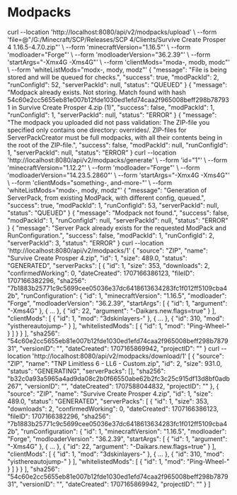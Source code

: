 # Modpacks

<api-endpoint openapi-path="./../api-docs.yaml" endpoint="/api/v2/modpacks/upload" method="POST">
    <request>
        <sample lang="bash">
        curl --location 'http://localhost:8080/api/v2/modpacks/upload' \
        --form 'file=@"/G:/Minecraft/SCP/Releases/SCP 4/Clients/Survive Create Prosper 4 1.16.5-4.7.0.zip"' \
        --form 'minecraftVersion="1.16.5"' \
        --form 'modloader="Forge"' \
        --form 'modloaderVersion="36.2.39"' \
        --form 'startArgs="-Xmx4G -Xms4G"' \
        --form 'clientMods="moda-, modb, modc"' \
        --form 'whiteListMods="modx-, mody, modz"'
        </sample>
    </request>
    <response type="200">
        <sample>
        {
            "message": "File is being stored and will be queued for checks.",
            "success": true,
            "modPackId": 2,
            "runConfigId": 52,
            "serverPackId": null,
            "status": "QUEUED"
        }
        </sample>
    </response>
    <response type="400">
        <sample>
        {
            "message": "Modpack already exists. Not storing. Match found with hash 54c60e2cc5655eb81e007b12fde1030ed1efd74caa2f965008beff298b787931 in Survive Create Prosper 4.zip (1)",
            "success": false,
            "modPackId": 1,
            "runConfigId": 1,
            "serverPackId": null,
            "status": "ERROR"
        }
        </sample>
        <sample>
        {
            "message": "The modpack you uploaded did not pass validation: The ZIP-file you specified only contains one directory: overrides/. ZIP-files for ServerPackCreator must be full modpacks, with all their contents being in the root of the ZIP-file.",
            "success": false,
            "modPackId": null,
            "runConfigId": 1,
            "serverPackId": null,
            "status": "ERROR"
        }
        </sample>
    </response>
</api-endpoint>

<api-endpoint openapi-path="./../api-docs.yaml" endpoint="/api/v2/modpacks/generate" method="POST">
    <request>
        <sample lang="bash">
            curl --location 'http://localhost:8080/api/v2/modpacks/generate' \
            --form 'id="1"' \
            --form 'minecraftVersion="1.12.2"' \
            --form 'modloader="Forge"' \
            --form 'modloaderVersion="14.23.5.2860"' \
            --form 'startArgs="-Xmx4G -Xms4G"' \
            --form 'clientMods="something-, and-more-"' \
            --form 'whiteListMods="modx-, mody, modz"'
        </sample>
    </request>
    <response type="200">
        <sample>
            {
                "message": "Generation of ServerPack, from existing ModPack, with different config, queued.",
                "success": true,
                "modPackId": 1,
                "runConfigId": 53,
                "serverPackId": null,
                "status": "QUEUED"
            }
        </sample>
    </response>
    <response type="400">
        <sample>
        {
            "message": "Modpack not found.",
            "success": false,
            "modPackId": 1,
            "runConfigId": null,
            "serverPackId": null,
            "status": "ERROR"
        }
        </sample>
        <sample>
        {
            "message": "Server Pack already exists for the requested ModPack and RunConfiguration.",
            "success": false,
            "modPackId": 1,
            "runConfigId": 2,
            "serverPackId": 3,
            "status": "ERROR"
        }
        </sample>
    </response>
</api-endpoint>

<api-endpoint openapi-path="./../api-docs.yaml" endpoint="/api/v2/modpacks/{id}" method="GET">
    <request>
        <sample lang="bash">
            curl --location 'http://localhost:8080/api/v2/modpacks/1'
        </sample>
    </request>
    <response type="200">
        <sample>
        {
            "source": "ZIP",
            "name": "Survive Create Prosper 4.zip",
            "id": 1,
            "size": 489.0,
            "status": "GENERATED",
            "serverPacks": [
                {
                    "id": 1,
                    "size": 353,
                    "downloads": 2,
                    "confirmedWorking": 0,
                    "dateCreated": 1707166386123,
                    "fileID": 1707166382296,
                    "sha256": "7b1883b25771c9c5699cee05036e37dc6418613634283fc1f012ff5109cba42b",
                    "runConfiguration": {
                        "id": 1,
                        "minecraftVersion": "1.16.5",
                        "modloader": "Forge",
                        "modloaderVersion": "36.2.39",
                        "startArgs": [
                            {
                                "id": 1,
                                "argument": "-Xms4G"
                            },
                            { ... },
                            {
                                "id": 22,
                                "argument": "-Daikars.new.flags=true"
                            }
                        ],
                        "clientMods": [
                            {
                                "id": 1,
                                "mod": "3dskinlayers-"
                            },
                            { ... },
                            {
                                "id": 310,
                                "mod": "yisthereautojump-"
                            }
                        ],
                        "whitelistedMods": [
                            {
                                "id": 1,
                                "mod": "Ping-Wheel-"
                            }
                        ]
                    }
                }
            ],
            "sha256": "54c60e2cc5655eb81e007b12fde1030ed1efd74caa2f965008beff298b787931",
            "versionID": "",
            "dateCreated": 1707165869942,
            "projectID": ""
        }
        </sample>
    </response>
</api-endpoint>

<api-endpoint openapi-path="./../api-docs.yaml" endpoint="/api/v2/modpacks/download/{id}" method="GET">
    <request>
        <sample lang="bash">
            curl --location 'http://localhost:8080/api/v2/modpacks/download/1'
        </sample>
    </request>
</api-endpoint>

<api-endpoint openapi-path="./../api-docs.yaml" endpoint="/api/v2/modpacks/all" method="GET">
    <response type="200">
        <sample>
            [
                {
                    "source": "ZIP",
                    "name": "TNP Limitless 6 - LL6 - Custom.zip",
                    "id": 2,
                    "size": 931.0,
                    "status": "GENERATING",
                    "serverPacks": [],
                    "sha256": "b32c0a93a5965a4ad9da08c2b0f66550abe62b2fc3c25c915df13d8bf0adb267",
                    "versionID": "",
                    "dateCreated": 1707588044832,
                    "projectID": ""
                },
                {
                    "source": "ZIP",
                    "name": "Survive Create Prosper 4.zip",
                    "id": 1,
                    "size": 489.0,
                    "status": "GENERATED",
                    "serverPacks": [
                        {
                            "id": 1,
                            "size": 353,
                            "downloads": 2,
                            "confirmedWorking": 0,
                            "dateCreated": 1707166386123,
                            "fileID": 1707166382296,
                            "sha256": "7b1883b25771c9c5699cee05036e37dc6418613634283fc1f012ff5109cba42b",
                            "runConfiguration": {
                                "id": 1,
                                "minecraftVersion": "1.16.5",
                                "modloader": "Forge",
                                "modloaderVersion": "36.2.39",
                                "startArgs": [
                                    {
                                        "id": 1,
                                        "argument": "-Xms4G"
                                    },
                                    { ... },
                                    {
                                        "id": 22,
                                        "argument": "-Daikars.new.flags=true"
                                    }
                                ],
                                "clientMods": [
                                    {
                                        "id": 1,
                                        "mod": "3dskinlayers-"
                                    },
                                    { ... },
                                    {
                                        "id": 310,
                                        "mod": "yisthereautojump-"
                                    }
                                ],
                                "whitelistedMods": [
                                    {
                                        "id": 1,
                                        "mod": "Ping-Wheel-"
                                    }
                                ]
                            }
                        }
                    ],
                    "sha256": "54c60e2cc5655eb81e007b12fde1030ed1efd74caa2f965008beff298b787931",
                    "versionID": "",
                    "dateCreated": 1707165869942,
                    "projectID": ""
                }
            ]
        </sample>
    </response>
</api-endpoint>

